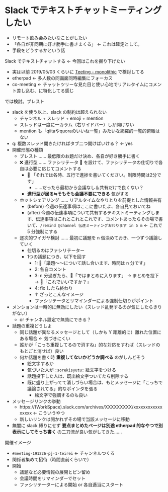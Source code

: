 # Slack でテキストチャットミーティングしたい
- リモート飲み会みたいなことがしたい
- 「各自が非同期に好き勝手に書きまくる」 ← これは確定として。
- 手段をどうするかという話

Slack でテキストチャットする ← 今回はこれを掘り下げたい

- 実は以前 2019/05/03 くらいに [Teeting - monolithic](https://stakiran.github.io/monolithic/teeting.html) で検討してる
- etherpad ← 多人数の同画面同時編集にフォーカス
- co-meeting ← チャットツリーな見た目と使い心地でリアルタイムにコメント差し込む、に特化してる感じ

では検討。ブレスト

- slack を使う以上、slack の制約は超えられない
  - チャンネル + スレッド + emoji + mention
  - スレッドは一度に一カラム（右サイドバー）しか開けない
  - mention も「qiitaやquoraのいいね一覧」みたいな網羅的一覧的俯瞰はない
- q: 複数スレッド開きたければタブ二つ開けばいける？ ← yes
- 開催形態の種類
  - ブレスト …… 最低限のお題だけ決め、各自が好き勝手に書く
  - :x: 進行型 …… ファシリテータ :microphone: を設けて、ファシリテータの仕切りで各自は必要に応じてコメントする
    - :microphone: 「それでは各時、五行で進捗を書いてください。制限時間は2分です」
      - ……だったら最初から会議なし＆共有だけで良くない？
    - **進行型が居る≒そもそも会議不要にできる** 気がする
  - ホットシェアリング …… リアルタイムなやりとりを前提とした情報共有
    - (before) 今週の伝達事項はここに書いたよ、各自見ておいてね
    - (after) 今週の伝達事項について共有するテキストミーティングします、伝達事項はこれとこれとこれです、コメントあったらその場で書いて、`/remind @channel 伝達ミーティングおわります in 5 m` ← これで 5 分強制にする
  - 逐次的ワイガヤ検討 …… 最初に議題を n 個決めておき、一つずつ議論していく
    - 仕切るのはファシリテーター
    - 1つの議題につき、以下を回す
      - 1: :microphone:「議題～～について話し合います、時間は n 分です」
      - 2: 各自コメント
      - 3: n 分過ぎたら、:microphone:「ではまとめに入ります」 → まとめを投下 → :microphone:「これでいいですか？」
      - 4: fix したら終わり
      - ↑ ざっとこんなイメージ
      - ファシリテータとリマインダーによる強制仕切りがポイント
- メンションは一時的に無効にしたい（スレッド乱発するのが気にしたらきりがない）
  - or チャンネル設定で無効にできる？
- 話題の重複どうしよ
  - 同じ話題が異なるメッセージとして（しかも Y 距離的に）離れた位置にある場合 ← 気づきにくい
  - 誰かが「こっち重複してるので消すね」的な対応をすれば（スレッドのもとごと消せば）良い
  - 何か話題を書く時 **重複してないかどうか調べる** のがしんどそう
    - 絵文字するか
    - 気づいた人が `:sorekisyutu:` 絵文字をつける
    - 話題投下した人は、既出絵文字ついてたら削除する
    - 既に盛り上がってて消しづらい場合は、もとメッセージに「こっちで議論されてる」的なポインタを張る
      - 絵文字で強調するのも良い
- メッセージリンクの挙動
  - https://(WorkSpace).slack.com/archives/XXXXXXXXX/xxxxxxxxxxxxxxxxx ← こういうやつ
  - 新しいリンクは開かれずその場で当該メッセージに移動
- 無闇に slack 縛りにせず **要点まとめたページは別途 etherpad 的なやつで別表示にしてそっち書く** の二刀流が良い気がしてきた……

開催イメージ

- `#meeting-191226-pj-1-teirei` ← チャンネルつくる
- 関係者集めて招待（時間直前くらいで）
- 開始
  - 議題など必要情報の展開とピン留め
  - 会議時間をリマインダーでセット
  - ファシリテーターによる開始 or 各自適当にスタート
